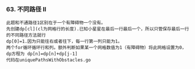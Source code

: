 ### 63. 不同路径 II

    此题和不通路径1区别在于一个有障碍物一个没有。
    先创建dp[cl](cl为网格行的长度).已知小星星在最后一行最后一个，所以只管保存最后一行的不同路径方法就行
    dp[0]=1.因为只能往右或者往下，每一行第一列只能为1。
    两个for循环循环行和列。额外判断如果某一个网格数值为1（有障碍物）将此网格设置为0，
    dp方程为 dp[n]=dp[n]+dp[j-1]
    代码在uniquePathsWithObstacles.go 